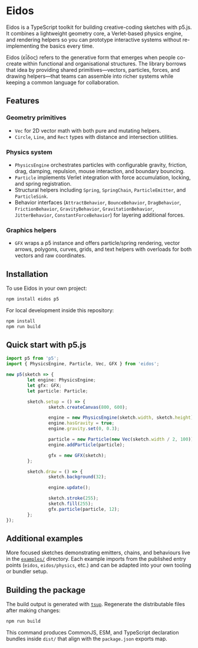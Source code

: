 # Eidos

Eidos is a TypeScript toolkit for building creative-coding sketches with p5.js. It combines a lightweight geometry core, a Verlet-based physics engine, and rendering helpers so you can prototype interactive systems without re-implementing the basics every time.

Eidos (εἶδος) refers to the generative form that emerges when people co-create within functional and organisational structures. The library borrows that idea by providing shared primitives—vectors, particles, forces, and drawing helpers—that teams can assemble into richer systems while keeping a common language for collaboration.

## Features

### Geometry primitives
-   `Vec` for 2D vector math with both pure and mutating helpers.
-   `Circle`, `Line`, and `Rect` types with distance and intersection utilities.

### Physics system
-   `PhysicsEngine` orchestrates particles with configurable gravity, friction, drag, damping, repulsion, mouse interaction, and boundary bouncing.
-   `Particle` implements Verlet integration with force accumulation, locking, and spring registration.
-   Structural helpers including `Spring`, `SpringChain`, `ParticleEmitter`, and `ParticleSink`.
-   Behavior interfaces (`AttractBehavior`, `BounceBehavior`, `DragBehavior`, `FrictionBehavior`, `GravityBehavior`, `GravitationBehavior`, `JitterBehavior`, `ConstantForceBehavior`) for layering additional forces.

### Graphics helpers
-   `GFX` wraps a p5 instance and offers particle/spring rendering, vector arrows, polygons, curves, grids, and text helpers with overloads for both vectors and raw coordinates.

## Installation

To use Eidos in your own project:

```bash
npm install eidos p5
```

For local development inside this repository:

```bash
npm install
npm run build
```

## Quick start with p5.js

```typescript
import p5 from 'p5';
import { PhysicsEngine, Particle, Vec, GFX } from 'eidos';

new p5(sketch => {
        let engine: PhysicsEngine;
        let gfx: GFX;
        let particle: Particle;

        sketch.setup = () => {
                sketch.createCanvas(800, 600);

                engine = new PhysicsEngine(sketch.width, sketch.height);
                engine.hasGravity = true;
                engine.gravity.set(0, 0.3);

                particle = new Particle(new Vec(sketch.width / 2, 100));
                engine.addParticle(particle);

                gfx = new GFX(sketch);
        };

        sketch.draw = () => {
                sketch.background(32);

                engine.update();

                sketch.stroke(255);
                sketch.fill(255);
                gfx.particle(particle, 12);
        };
});
```

## Additional examples

More focused sketches demonstrating emitters, chains, and behaviours live in the [`examples/`](examples) directory. Each example imports from the published entry points (`eidos`, `eidos/physics`, etc.) and can be adapted into your own tooling or bundler setup.

## Building the package

The build output is generated with [`tsup`](https://tsup.egoist.dev). Regenerate the distributable files after making changes:

```bash
npm run build
```

This command produces CommonJS, ESM, and TypeScript declaration bundles inside `dist/` that align with the `package.json` exports map.
